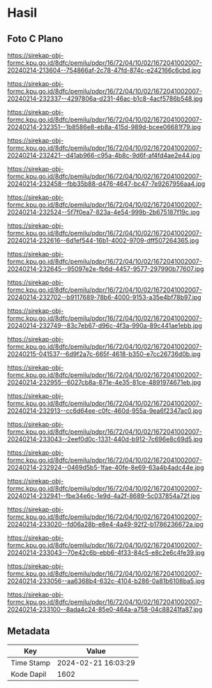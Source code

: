 # Hasil

## Foto C Plano

https://sirekap-obj-formc.kpu.go.id/8dfc/pemilu/pdpr/16/72/04/10/02/1672041002007-20240214-213604--754866af-2c78-47fd-874c-e242166c6cbd.jpg

https://sirekap-obj-formc.kpu.go.id/8dfc/pemilu/pdpr/16/72/04/10/02/1672041002007-20240214-232337--4297806a-d231-46ac-b1c8-4acf5786b548.jpg

https://sirekap-obj-formc.kpu.go.id/8dfc/pemilu/pdpr/16/72/04/10/02/1672041002007-20240214-232351--1b8586e8-eb8a-415d-989d-bcee06681f79.jpg

https://sirekap-obj-formc.kpu.go.id/8dfc/pemilu/pdpr/16/72/04/10/02/1672041002007-20240214-232421--d41ab966-c95a-4b8c-9d6f-af4fd4ae2e44.jpg

https://sirekap-obj-formc.kpu.go.id/8dfc/pemilu/pdpr/16/72/04/10/02/1672041002007-20240214-232458--fbb35b88-d476-4647-bc47-7e9267956aa4.jpg

https://sirekap-obj-formc.kpu.go.id/8dfc/pemilu/pdpr/16/72/04/10/02/1672041002007-20240214-232524--5f7f0ea7-823a-4e54-999b-2b675187f19c.jpg

https://sirekap-obj-formc.kpu.go.id/8dfc/pemilu/pdpr/16/72/04/10/02/1672041002007-20240214-232616--6d1ef544-16b1-4002-9709-dff507264365.jpg

https://sirekap-obj-formc.kpu.go.id/8dfc/pemilu/pdpr/16/72/04/10/02/1672041002007-20240214-232645--95097e2e-fb6d-4457-9577-297990b77607.jpg

https://sirekap-obj-formc.kpu.go.id/8dfc/pemilu/pdpr/16/72/04/10/02/1672041002007-20240214-232702--b9117689-78b6-4000-9153-a35e4bf78b97.jpg

https://sirekap-obj-formc.kpu.go.id/8dfc/pemilu/pdpr/16/72/04/10/02/1672041002007-20240214-232749--83c7eb67-d96c-4f3a-990a-89c441ae1ebb.jpg

https://sirekap-obj-formc.kpu.go.id/8dfc/pemilu/pdpr/16/72/04/10/02/1672041002007-20240215-041537--6d9f2a7c-665f-4618-b350-e7cc26736d0b.jpg

https://sirekap-obj-formc.kpu.go.id/8dfc/pemilu/pdpr/16/72/04/10/02/1672041002007-20240214-232955--6027cb8a-871e-4e35-81ce-4891974671eb.jpg

https://sirekap-obj-formc.kpu.go.id/8dfc/pemilu/pdpr/16/72/04/10/02/1672041002007-20240214-232913--cc6d64ee-c0fc-460d-955a-9ea6f2347ac0.jpg

https://sirekap-obj-formc.kpu.go.id/8dfc/pemilu/pdpr/16/72/04/10/02/1672041002007-20240214-233043--2eef0d0c-1331-440d-b912-7c696e8c69d5.jpg

https://sirekap-obj-formc.kpu.go.id/8dfc/pemilu/pdpr/16/72/04/10/02/1672041002007-20240214-232924--0469d5b5-1fae-40fe-8e69-63a4b4adc44e.jpg

https://sirekap-obj-formc.kpu.go.id/8dfc/pemilu/pdpr/16/72/04/10/02/1672041002007-20240214-232941--fbe34e6c-1e9d-4a2f-8689-5c037854a72f.jpg

https://sirekap-obj-formc.kpu.go.id/8dfc/pemilu/pdpr/16/72/04/10/02/1672041002007-20240214-233020--fd06a28b-e8e4-4a49-92f2-b1786236672a.jpg

https://sirekap-obj-formc.kpu.go.id/8dfc/pemilu/pdpr/16/72/04/10/02/1672041002007-20240214-233043--70e42c6b-ebb6-4f33-84c5-e8c2e6c4fe39.jpg

https://sirekap-obj-formc.kpu.go.id/8dfc/pemilu/pdpr/16/72/04/10/02/1672041002007-20240214-233056--aa6368b4-632c-4104-b286-0a81b6108ba5.jpg

https://sirekap-obj-formc.kpu.go.id/8dfc/pemilu/pdpr/16/72/04/10/02/1672041002007-20240214-233100--8ada4c24-85e0-464a-a758-04c88241fa87.jpg


## Metadata

| Key        | Value               |
| ---------- | ------------------- |
| Time Stamp | 2024-02-21 16:03:29 |
| Kode Dapil | 1602                |



